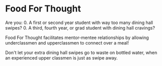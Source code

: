 Food For Thought
=============

Are you:
0. A first or second year student with way too many dining hall swipes? 
0. A third, fourth year, or grad student with dining hall cravings?

Food For Thought facilitates mentor-mentee relationships by allowing underclassmen and upperclassmen to connect over a meal! 

Don't let your extra dining hall swipes go to waste on bottled water, when an experienced upper classmen is just as swipe away.
